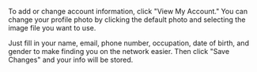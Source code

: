 To add or change account information, click "View My Account."  You can change your profile photo by clicking the default photo and selecting the image file you want to use.  

Just fill in your name, email, phone number, occupation, date of birth, and gender to make finding you on the network easier.  Then click "Save Changes" and your info will be stored.
